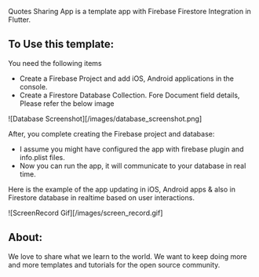 Quotes Sharing App is a template app with Firebase Firestore Integration in Flutter.


## To Use this template:

You need the following items

+ Create a Firebase Project and add iOS, Android applications in the console.
+ Create a Firestore Database Collection. Fore Document field details, Please refer the below image

![Database Screenshot][/images/database_screenshot.png]


After, you complete creating the Firebase project and database:

+ I assume you might have configured the app with firebase plugin and info.plist files.
+ Now you can run the app, it will communicate to your database in real time.

Here is the example of the app updating in iOS, Android apps & also in Firestore database in realtime based on user interactions.

![ScreenRecord Gif][/images/screen_record.gif]


## About:

We love to share what we learn to the world. We want to keep doing more and more templates and tutorials for the open source community.
